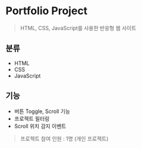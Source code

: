 # Portfolio Project

> HTML, CSS, JavaScript를 사용한 반응형 웹 사이트

## 분류

- HTML
- CSS
- JavaScript

## 기능

- 버튼 Toggle, Scroll 기능
- 프로젝트 필터링
- Scroll 위치 감지 이벤트

> 프로젝트 참여 인원 : 1명 (개인 프로젝트)
